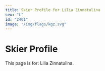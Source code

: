 ```yaml
---
title: Skier Profile for Lilia Zinnatulina
sex: "L"
id: "2401"
image: "/img/flags/kgz.svg" 
---
```


# Skier Profile

This page is for: Lilia Zinnatulina.
    
